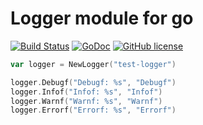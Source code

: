 # Logger module for go

[![Build Status](https://travis-ci.org/gonejack/glogger.svg?branch=master)](https://travis-ci.org/gonejack/glogger)
[![GoDoc](https://godoc.org/github.com/gonejack/glogger?status.svg)](https://godoc.org/github.com/gonejack/glogger)
[![GitHub license](https://img.shields.io/github/license/gonejack/glogger.svg?color=blue)](LICENSE.md)

```go
var logger = NewLogger("test-logger")

logger.Debugf("Debugf: %s", "Debugf")
logger.Infof("Infof: %s", "Infof")
logger.Warnf("Warnf: %s", "Warnf")
logger.Errorf("Errorf: %s", "Errorf")
```